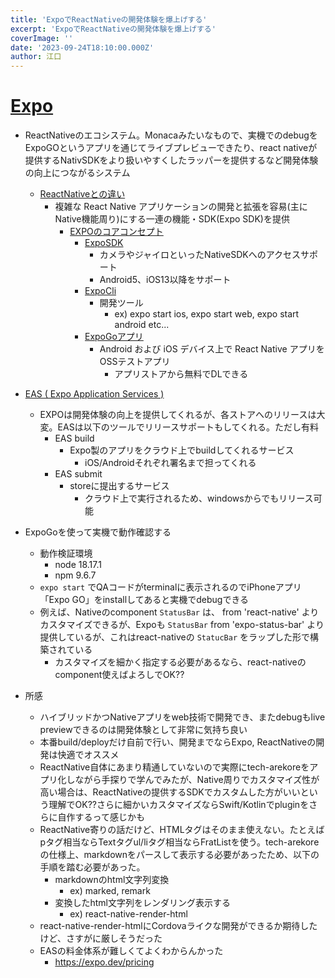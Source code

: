 ```yaml
---
title: 'ExpoでReactNativeの開発体験を爆上げする'
excerpt: 'ExpoでReactNativeの開発体験を爆上げする'
coverImage: ''
date: '2023-09-24T18:10:00.000Z'
author: 江口
---
```


# [Expo](https://expo.dev/)

- ReactNativeのエコシステム。Monacaみたいなもので、実機でのdebugをExpoGOというアプリを通じてライブプレビューできたり、react nativeが提供するNativSDKをより扱いやすくしたラッパーを提供するなど開発体験の向上につながるシステム
  - [ReactNativeとの違い](https://docs.expo.dev/faq/#what-is-the-difference-between-expo-and-react-native)
    - 複雑な React Native アプリケーションの開発と拡張を容易(主にNative機能周り)にする一連の機能・SDK(Expo SDK)を提供
      - [EXPOのコアコンセプト](https://docs.expo.dev/core-concepts/)
        - [ExpoSDK](https://docs.expo.dev/versions/latest/)
          - カメラやジャイロといったNativeSDKへのアクセスサポート
          - Android5、iOS13以降をサポート
        - [ExpoCli](https://docs.expo.dev/more/expo-cli/)
          - 開発ツール
            - ex) expo start ios, expo start web, expo start android etc...
        - [ExpoGoアプリ](https://docs.expo.dev/get-started/expo-go/)
          - Android および iOS デバイス上で React Native アプリをOSSテストアプリ
            - アプリストアから無料でDLできる

- [EAS ( Expo Application Services ) ](https://expo.dev/eas)
  - EXPOは開発体験の向上を提供してくれるが、各ストアへのリリースは大変。EASは以下のツールでリリースサポートもしてくれる。ただし有料
    - EAS build
      - Expo製のアプリをクラウド上でbuildしてくれるサービス
        - iOS/Androidそれぞれ署名まで担ってくれる
    - EAS submit
      - storeに提出するサービス
        - クラウド上で実行されるため、windowsからでもリリース可能

- ExpoGoを使って実機で動作確認する
  - 動作検証環境
    - node 18.17.1
    - npm 9.6.7
  -  `expo start` でQAコードがterminalに表示されるのでiPhoneアプリ「Expo GO」をinstallしてあると実機でdebugできる
  - 例えば、Nativeのcomponent `StatusBar` は、 from 'react-native' よりカスタマイズできるが、Expoも `StatusBar` from 'expo-status-bar' より提供しているが、これはreact-nativeの `StatucBar` をラップした形で構築されている
    - カスタマイズを細かく指定する必要があるなら、react-nativeのcomponent使えばよろしでOK??

- 所感
  - ハイブリッドかつNativeアプリをweb技術で開発でき、またdebugもlive previewできるのは開発体験として非常に気持ち良い
  - 本番build/deployだけ自前で行い、開発までならExpo, ReactNativeの開発は快適でオススメ
  - ReactNative自体にあまり精通していないので実際にtech-arekoreをアプリ化しながら手探りで学んでみたが、Native周りでカスタマイズ性が高い場合は、ReactNativeの提供するSDKでカスタムした方がいいという理解でOK??さらに細かいカスタマイズならSwift/Kotlinでpluginをさらに自作するって感じかも
  - ReactNative寄りの話だけど、HTMLタグはそのまま使えない。たとえばpタグ相当ならTextタグul/liタグ相当ならFratListを使う。tech-arekoreの仕様上、markdownをパースして表示する必要があったため、以下の手順を踏む必要があった。
    - markdownのhtml文字列変換
      - ex) marked, remark
    - 変換したhtml文字列をレンダリング表示する
      - ex) react-native-render-html
  - react-native-render-htmlにCordovaライクな開発ができるか期待したけど、さすがに厳しそうだった
  - EASの料金体系が難しくてよくわからんかった
    - https://expo.dev/pricing
